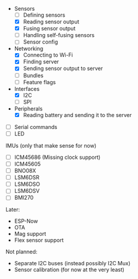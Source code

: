 
- Sensors
    - [ ] Defining sensors
    - [X] Reading sensor output
    - [X] Fusing sensor output
    - [ ] Handling self-fusing sensors
    - [ ] Sensor config
- Networking
    - [X] Connecting to Wi-Fi
    - [X] Finding server
    - [X] Sending sensor output to server
    - [ ] Bundles
    - [ ] Feature flags
- Interfaces
    - [X] I2C
    - [ ] SPI
- Peripherals
    - [X] Reading battery and sending it to the server
- [ ] Serial commands
- [ ] LED

IMUs (only that make sense for now)

- [ ] ICM45686 (Missing clock support)
- [ ] ICM45605
- [ ] BNO08X
- [ ] LSM6DSR
- [ ] LSM6DSO
- [ ] LSM6DSV
- [ ] BMI270

Later:

- ESP-Now
- OTA
- Mag support
- Flex sensor support

Not planned:

- Separate I2C buses (instead possibly I2C Mux)
- Sensor calibration (for now at the very least)
